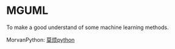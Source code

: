 # MGUML
To make a good understand of some machine learning methods.

MorvanPython: [莫烦python](http://i.youku.com/i/UMTYyNjI2NDYw?from=hz-4006606-1000631)
